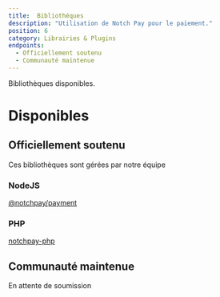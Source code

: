 ```yaml
---
title:  Bibliothéques
description: "Utilisation de Notch Pay pour le paiement."
position: 6
category: Librairies & Plugins
endpoints:
  - Officiellement soutenu
  - Communauté maintenue
---
```


Bibliothèques disponibles.

# Disponibles

<list :items="endpoints"></list>

## Officiellement soutenu

Ces bibliothèques sont gérées par notre équipe

### NodeJS

[@notchpay/payment](https://github.com/notchpay/payment-nodejs)

### PHP

[notchpay-php](https://github.com/notchpay/notchpay-php)

## Communauté maintenue

En attente de soumission
